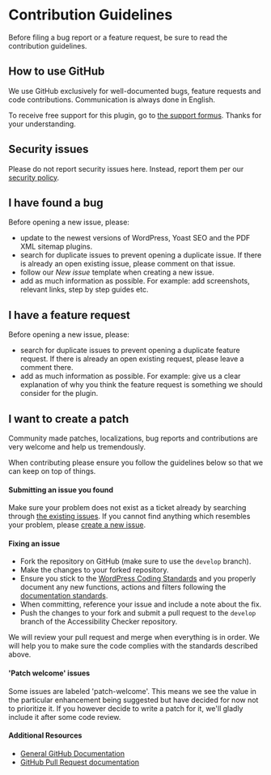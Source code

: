 # Contribution Guidelines

Before filing a bug report or a feature request, be sure to read the contribution guidelines.

## How to use GitHub
We use GitHub exclusively for well-documented bugs, feature requests and code contributions. Communication is always done in English.

To receive free support for this plugin, go to [the support formus](https://wordpress.org/support/plugin/yoast-comment-hacks/). Thanks for your understanding.

## Security issues
Please do not report security issues here. Instead, report them per our [security policy](https://github.com/jdevalk/comment-hacks/security/policy).

## I have found a bug
Before opening a new issue, please:
* update to the newest versions of WordPress, Yoast SEO and the PDF XML sitemap plugins.
* search for duplicate issues to prevent opening a duplicate issue. If there is already an open existing issue, please comment on that issue.
* follow our _New issue_ template when creating a new issue.
* add as much information as possible. For example: add screenshots, relevant links, step by step guides etc.

## I have a feature request
Before opening a new issue, please:
* search for duplicate issues to prevent opening a duplicate feature request. If there is already an open existing request, please leave a comment there.
* add as much information as possible. For example: give us a clear explanation of why you think the feature request is something we should consider for the plugin.

## I want to create a patch
Community made patches, localizations, bug reports and contributions are very welcome and help us tremendously.

When contributing please ensure you follow the guidelines below so that we can keep on top of things.

#### Submitting an issue you found
Make sure your problem does not exist as a ticket already by searching through [the existing issues](https://github.com/jdevalk/comment-hacks/issues/). If you cannot find anything which resembles your problem, please [create a new issue](https://github.com/jdevalk/comment-hacks/issues/new).

#### Fixing an issue

* Fork the repository on GitHub (make sure to use the `develop` branch).
* Make the changes to your forked repository.
* Ensure you stick to the [WordPress Coding Standards](https://make.wordpress.org/core/handbook/best-practices/coding-standards/) and you properly document any new functions, actions and filters following the [documentation standards](https://make.wordpress.org/core/handbook/best-practices/inline-documentation-standards/php/).
* When committing, reference your issue and include a note about the fix.
* Push the changes to your fork and submit a pull request to the `develop` branch of the Accessibility Checker repository.

We will review your pull request and merge when everything is in order. We will help you to make sure the code complies with the standards described above.

#### 'Patch welcome' issues
Some issues are labeled 'patch-welcome'. This means we see the value in the particular enhancement being suggested but have decided for now not to prioritize it. If you however decide to write a patch for it, we'll gladly include it after some code review.

#### Additional Resources
* [General GitHub Documentation](https://help.github.com/)
* [GitHub Pull Request documentation](https://help.github.com/send-pull-requests/)

